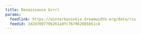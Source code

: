 ```yaml
---
title: Renaissance Grrrl
params:
  feedlink: https://winterkoninkje.dreamwidth.org/data/rss
  feedid: 3d2d769779b261adfc767962685b51c4
---
```

